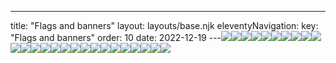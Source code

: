 ---
title: "Flags and banners"
layout: layouts/base.njk
eleventyNavigation:
  key: "Flags and banners"
  order: 10
date: 2022-12-19
---![](https://s3.eu-west-1.amazonaws.com/jessicaakerman.com/With+ship+2021-06-26+at+11.28.15+%282%29.jpeg)![](https://s3.eu-west-1.amazonaws.com/jessicaakerman.com/Lovely+2021-06-26+at+11.29.54.jpeg)![](https://s3.eu-west-1.amazonaws.com/jessicaakerman.com/Pipholdingbanner.jpg)![](https://s3.eu-west-1.amazonaws.com/jessicaakerman.com/Ellie.jpg)![](https://s3.eu-west-1.amazonaws.com/jessicaakerman.com/Cork_Caryatids-JAkerman.png)![](https://s3.eu-west-1.amazonaws.com/jessicaakerman.com/WhatsApp+Image+2022-01-27+at+14.48.21.jpeg)![](https://s3.eu-west-1.amazonaws.com/jessicaakerman.com/DazzlePip.jpg)![](https://s3.eu-west-1.amazonaws.com/jessicaakerman.com/Dazzlecloseup.jpg)![](https://s3.eu-west-1.amazonaws.com/jessicaakerman.com/Nice+2021-06-26+at+11.28.13.jpeg)![](https://s3.eu-west-1.amazonaws.com/jessicaakerman.com/Boys.jpg)![](https://s3.eu-west-1.amazonaws.com/jessicaakerman.com/Summer_of_Smiles-Flags.png)![](https://s3.eu-west-1.amazonaws.com/jessicaakerman.com/WhatsApp+Image+2022-01-27+at+14.49.27.jpeg)![](https://s3.eu-west-1.amazonaws.com/jessicaakerman.com/orange-square-crop.jpg)![](https://s3.eu-west-1.amazonaws.com/jessicaakerman.com/Hilary.jpg)![](https://s3.eu-west-1.amazonaws.com/jessicaakerman.com/Dazzlebanner.jpg)![](https://s3.eu-west-1.amazonaws.com/jessicaakerman.com/Drinkers+2021-06-26+at+11.28.16.jpeg)![](https://s3.eu-west-1.amazonaws.com/jessicaakerman.com/Deffo+2021-06-26+at+11.29.53.jpeg)![](https://s3.eu-west-1.amazonaws.com/jessicaakerman.com/working-crop-thosepicturedays.com.jpg)![](https://s3.eu-west-1.amazonaws.com/jessicaakerman.com/working-2-crop-thosepicturedays.com.jpg)![](https://s3.eu-west-1.amazonaws.com/jessicaakerman.com/Profile+editions+spread.jpg)![](https://s3.eu-west-1.amazonaws.com/jessicaakerman.com/Banner-crop-2.jpg)![](https://s3.eu-west-1.amazonaws.com/jessicaakerman.com/wide-crop-thosepicturedays.com.jpg)![](https://s3.eu-west-1.amazonaws.com/jessicaakerman.com/blue-triangle-crop.jpg)![](https://s3.eu-west-1.amazonaws.com/jessicaakerman.com/yellow-circle-crop.jpg)![](https://s3.eu-west-1.amazonaws.com/jessicaakerman.com/Pink-rectangle-crop.jpg)![](https://s3.eu-west-1.amazonaws.com/jessicaakerman.com/Super+2021-06-26+at+11.29.51.jpeg)